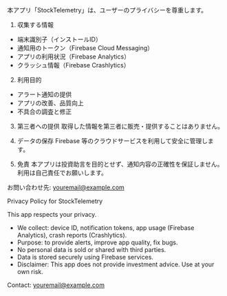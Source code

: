 本アプリ「StockTelemetry」は、ユーザーのプライバシーを尊重します。

1. 収集する情報
- 端末識別子（インストールID）
- 通知用のトークン（Firebase Cloud Messaging）
- アプリの利用状況（Firebase Analytics）
- クラッシュ情報（Firebase Crashlytics）

2. 利用目的
- アラート通知の提供
- アプリの改善、品質向上
- 不具合の調査と修正

3. 第三者への提供
取得した情報を第三者に販売・提供することはありません。

4. データの保存
Firebase 等のクラウドサービスを利用して安全に管理します。

5. 免責
本アプリは投資助言を目的とせず、通知内容の正確性を保証しません。
利用は自己責任でお願いします。

お問い合わせ先: youremail@example.com


Privacy Policy for StockTelemetry

This app respects your privacy.

- We collect: device ID, notification tokens, app usage (Firebase Analytics), crash reports (Crashlytics).
- Purpose: to provide alerts, improve app quality, fix bugs.
- No personal data is sold or shared with third parties.
- Data is stored securely using Firebase services.
- Disclaimer: This app does not provide investment advice. Use at your own risk.

Contact: youremail@example.com
